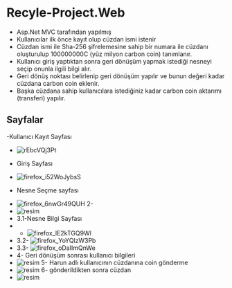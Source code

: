 # Recyle-Project.Web
- Asp.Net MVC tarafından yapılmış 
- Kullanıcılar ilk önce kayıt olup cüzdan ismi istenir 
- Cüzdan ismi ile Sha-256 şifrelemesine sahip bir numara ile cüzdanı oluşturulup 100000000C (yüz milyon carbon coin) tanımlanır.
- Kullanıcı giriş yaptıktan sonra geri dönüşüm yapmak istediği nesneyi seçip onunla ilgili bilgi alır.
- Geri dönüş noktası belirlenip geri dönüşüm yapılır ve bunun değeri kadar cüzdana carbon coin eklenir.
- Başka cüzdana sahip kullanıcılara istediğiniz kadar carbon coin aktarımı (transferi) yapılır.
## Sayfalar
-Kullanıcı Kayıt Sayfası
* ![rEbcVQj3Pt](https://user-images.githubusercontent.com/74324563/234346465-89c43f5d-b7ae-4e45-9756-ea3a7aa1cb59.png)
- Giriş Sayfası
* ![firefox_i52WoJybsS](https://user-images.githubusercontent.com/74324563/234346718-95aae8b0-1f16-47bf-8c80-52e63fb9a1f5.png)
- Nesne Seçme sayfası
* ![firefox_6nwGr49QUH](https://user-images.githubusercontent.com/74324563/234346866-06603571-252d-4f47-9514-9ee611392927.png)
2- 
* ![resim](https://user-images.githubusercontent.com/74324563/234346952-d4520752-3181-4768-a552-7d64db266372.png)
* 3.1-Nesne Bilgi Sayfası
* - ![firefox_lE2kTGQ9Wl](https://user-images.githubusercontent.com/74324563/234352554-0d3e6adb-a296-418f-bfd8-7773e531eff8.png)
* 3.2- ![firefox_YoYQlzW3Pb](https://user-images.githubusercontent.com/74324563/234352591-50d5eb39-ba9a-4b53-b301-47e90b04d025.png)
* 3.3- ![firefox_oDaIImQnWe](https://user-images.githubusercontent.com/74324563/234352621-3c9015fa-e907-4b33-9de9-f330d407e964.png)
* 4- Geri dönüşüm sonrası kullanıcı bilgileri
* ![resim](https://user-images.githubusercontent.com/74324563/234347932-6e9695dd-c527-4b2a-958b-a845858bec4a.png)
5- Harun adlı kullanıcının cüzdanına coin gönderme
* ![resim](https://user-images.githubusercontent.com/74324563/234348469-33836152-5644-4707-977a-e105f6c4061c.png)
6- gönderildikten sonra cüzdan 
* ![resim](https://user-images.githubusercontent.com/74324563/234348581-77663045-579a-4236-8368-f2145dad1bc9.png)
